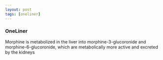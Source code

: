 ```yaml
---
layout: post
tags: [oneliner]
---
```



### OneLiner

Morphine is metabolized in the liver into morphine-3-glucoronide and morphine-6-glucoronide, which are metabolically more active and excreted by the kidneys
